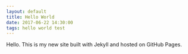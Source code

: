 ```yaml
---
layout: default
title: Hello World
date: 2017-06-22 14:30:00
tags: hello world test
---
```


Hello. This is my new site built with Jekyll and hosted on GitHub Pages.
